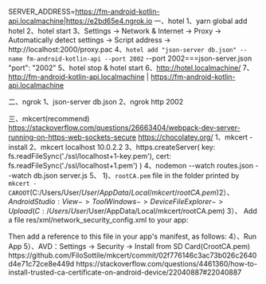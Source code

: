 SERVER_ADDRESS=https://fm-android-kotlin-api.localmachine|https://e2bd65e4.ngrok.io
一、hotel
1、yarn global add hotel
2、hotel start
3、Settings -> Network & Internet -> Proxy -> Automatically detect settings -> Script address -> http://localhost:2000/proxy.pac
4、`hotel add "json-server db.json" --name fm-android-kotlin-api --port 2002` --port 2002===json-server.json "port": "2002"
5、hotel stop & hotel start
6、http://hotel.localmachine/
7、http://fm-android-kotlin-api.localmachine | https://fm-android-kotlin-api.localmachine

二、ngrok
1、json-server db.json
2、ngrok http 2002

三、mkcert(recommend)
https://stackoverflow.com/questions/26663404/webpack-dev-server-running-on-https-web-sockets-secure
https://chocolatey.org/
1、mkcert -install
2、mkcert localhost 10.0.2.2
3、https.createServer(
    key: fs.readFileSync('./ssl/localhost+1-key.pem'),
    cert: fs.readFileSync('./ssl/localhost+1.pem')
)
4、nodemon --watch routes.json --watch db.json server.js
5、
1)、`rootCA.pem` file in the folder printed by `mkcert -CAROOT`(C:/Users/User/$User/AppData/Local/mkcert/rootCA.pem)
2）、Android Studio: View -> Tool Windows -> Device File Explorer -> Upload(C:/Users/User/$User/AppData/Local/mkcert/rootCA.pem)
3）、
Add a file res/xml/network_security_config.xml to your app:

<network-security-config>
    <debug-overrides>
        <trust-anchors>
            <!-- Trust user added CAs while debuggable only -->
            <certificates src="user" />
        </trust-anchors>
    </debug-overrides>
</network-security-config>
Then add a reference to this file in your app's manifest, as follows:

<?xml version="1.0" encoding="utf-8"?>
<manifest>
    <application android:networkSecurityConfig="@xml/network_security_config">
    </application>
</manifest>
4）、Run App
5）、AVD：Settings -> Security -> Install from SD Card(CrootCA.pem)
https://github.com/FiloSottile/mkcert/commit/02f776146c3ac73b026c2640d4e71c72ce8e449d
https://stackoverflow.com/questions/4461360/how-to-install-trusted-ca-certificate-on-android-device/22040887#22040887
